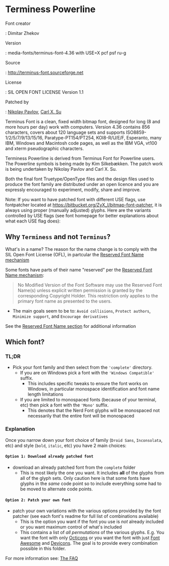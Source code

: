 Terminess Powerline
===================

Font creator

:   Dimitar Zhekov

Version

:   media-fonts/terminus-font-4.36 with USE=X pcf psf ru-g

Source

:   <http://terminus-font.sourceforge.net>

License

:   SIL OPEN FONT LICENSE Version 1.1

Patched by

:   [Nikolay Pavlov](https://bitbucket.org/ZyX_I), [Carl X.
    Su](https://github.com/bcbcarl)

Terminus Font is a clean, fixed width bitmap font, designed for long (8
and more hours per day) work with computers. Version 4.36 contains 856
characters, covers about 120 language sets and supports
ISO8859-1/2/5/7/9/13/15/16, Paratype-PT154/PT254, KOI8-R/U/E/F,
Esperanto, many IBM, Windows and Macintosh code pages, as well as the
IBM VGA, vt100 and xterm pseudographic characters.

Terminess Powerline is derived from Terminus Font for Powerline users.
The Powerline symbols is being made by Kim Silkebækken. The patch work
is being undertaken by Nikolay Pavlov and Carl X. Su.

Both the final font Truetype/OpenType files and the design files used to
produce the font family are distributed under an open licence and you
are expressly encouraged to experiment, modify, share and improve.

Note: If you want to have patched font with different USE flags, use
fontpatcher located at
<https://bitbucket.org/ZyX_I/bitmap-font-patcher>, it is always using
proper (manually adjusted) glyphs. Here are the variants controlled by
USE flags (see font homepage for better explanations about what each USE
flag does):

## Why `Terminess` and not `Terminus`?

What's in a name? The reason for the name change is to comply with the SIL Open Font License (OFL), in partcular the [Reserved Font Name mechanism][SIL-RFN]

Some fonts have parts of their name "reserved" per the [Reserved Font Name mechanism][SIL-RFN]:
> No Modified Version of the Font Software may use the Reserved Font
> Name(s) unless explicit written permission is granted by the corresponding
> Copyright Holder. This restriction only applies to the primary font name as
> presented to the users.

- The main goals seem to be to: `Avoid collisions`, `Protect authors`, `Minimize support`, and `Encourage derivatives`

See the [Reserved Font Name section][SIL-RFN] for additional information

## Which font?

### TL;DR

* Pick your font family and then select from the `'complete'` directory.
  * If you are on Windows pick a font with the `'Windows Compatible'` suffix.
    * This includes specific tweaks to ensure the font works on Windows, in particular monospace identification and font name length limitations
  * If you are limited to monospaced fonts (because of your terminal, etc) then pick a font with the `'Mono'` suffix.
    * This denotes that the Nerd Font glyphs will be monospaced not necessarily that the entire font will be monospaced

### Explanation

Once you narrow down your font choice of family (`Droid Sans`, `Inconsolata`, etc) and style (`bold`, `italic`, etc) you have 2 main choices:

#### `Option 1: Download already patched font`

 * download an already patched font from the `complete` folder
   * This is most likely the one you want. It includes **all** of the glyphs from all of the glyph sets. Only caution here is that some fonts have glyphs in the _same_ code point so to include everything some had to be moved to alternate code points.

#### `Option 2: Patch your own font`

 * patch your own variations with the various options provided by the font patcher (see each font's readme for full list of combinations available)
   * This is the option you want if the font you use is _not_ already included or you want maximum control of what's included
   * This contains a list of _all permutations_ of the various glyphs. E.g. You want the font with only [Octicons][octicons] or you want the font with just [Font Awesome][font-awesome] and [Devicons][vorillaz-devicons]. The goal is to provide every combination possible in this folder.


For more information see: [The FAQ](https://github.com/ryanoasis/nerd-fonts/wiki/FAQ-and-Troubleshooting#which-font)


[vim-devicons]:https://github.com/ryanoasis/vim-devicons
[vorillaz-devicons]:https://vorillaz.github.io/devicons/
[font-awesome]:https://github.com/FortAwesome/Font-Awesome
[octicons]:https://github.com/primer/octicons
[gabrielelana-pomicons]:https://github.com/gabrielelana/pomicons
[Seti-UI]:https://atom.io/themes/seti-ui
[ryanoasis-powerline-extra-symbols]:https://github.com/ryanoasis/powerline-extra-symbols
[SIL-RFN]:http://scripts.sil.org/cms/scripts/page.php?item_id=OFL_web_fonts_and_RFNs#14cbfd4a

